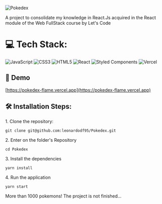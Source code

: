 ![Pokedex](https://socialify.git.ci/leonardodf95/Pokedex/image?font=Rokkitt&language=1&name=1&owner=1&pattern=Solid&theme=Dark)


A project to consolidate my knowledge in React.Js acquired in the React module of the Web FullStack course by Let's Code



# 💻 Tech Stack:
![JavaScript](https://img.shields.io/badge/javascript-%23323330.svg?style=for-the-badge&logo=javascript&logoColor=%23F7DF1E) ![CSS3](https://img.shields.io/badge/css3-%231572B6.svg?style=for-the-badge&logo=css3&logoColor=white) ![HTML5](https://img.shields.io/badge/html5-%23E34F26.svg?style=for-the-badge&logo=html5&logoColor=white) ![React](https://img.shields.io/badge/react-%2320232a.svg?style=for-the-badge&logo=react&logoColor=%2361DAFB) ![Styled Components](https://img.shields.io/badge/styled--components-DB7093?style=for-the-badge&logo=styled-components&logoColor=white)  ![Vercel](https://img.shields.io/badge/vercel-%23000000.svg?style=for-the-badge&logo=vercel&logoColor=white) 


<h2>🚀 Demo</h2>

[https://pokedex-flame.vercel.app](https://pokedex-flame.vercel.app)

<h2>🛠️ Installation Steps:</h2>

<p>1. Clone the repository:</p>

```
git clone git@github.com:leonardodf95/Pokedex.git
```

<p>2. Enter on the folder's Repository</p>

```
cd Pokedex
```

<p>3. Install the dependencies</p>

```
yarn install
```

<p>4. Run the application</p>

```
yarn start
```

More than 1000 pokemons!
The project is not finished...


